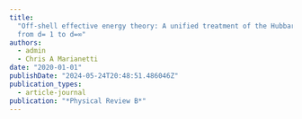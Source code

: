 ```yaml
---
title:
  "Off-shell effective energy theory: A unified treatment of the Hubbard model
  from d= 1 to d=∞"
authors:
  - admin
  - Chris A Marianetti
date: "2020-01-01"
publishDate: "2024-05-24T20:48:51.486046Z"
publication_types:
  - article-journal
publication: "*Physical Review B*"
---
```

